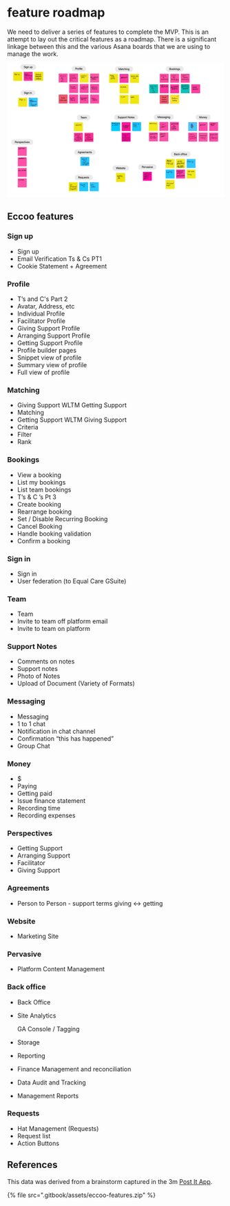 # feature roadmap

We need to deliver a series of features to complete the MVP. This is an attempt to lay out the critical features as a roadmap. There is a significant linkage between this and the various Asana boards that we are using to manage the work.

![](.gitbook/assets/eccoo-features.png)



## Eccoo features

### Sign up

* Sign up
* Email Verification Ts & Cs PT1
* Cookie Statement + Agreement

### Profile

* T’s and C's Part 2
* Avatar, Address, etc
* Individual Profile
* Facilitator Profile
* Giving Support Profile
* Arranging Support Profile
* Getting Support Profile
* Profile builder pages
* Snippet view of profile
* Summary view of profile
* Full view of profile

### Matching

* Giving Support WLTM Getting Support
* Matching
* Getting Support WLTM Giving Support
* Criteria
* Filter
* Rank

### Bookings

* View a booking
* List my bookings
* List team bookings
* T’s & C ’s Pt 3
* Create booking
* Rearrange booking
* Set / Disable Recurring Booking
* Cancel Booking
* Handle booking validation
* Confirm a booking

### Sign in

* Sign in
* User federation \(to Equal Care GSuite\)

### Team

* Team
* Invite to team off platform email
* Invite to team on platform

### Support Notes

* Comments on notes
* Support notes
* Photo of Notes
* Upload of Document \(Variety of Formats\)

### Messaging

* Messaging
* 1 to 1 chat
* Notification in chat channel
* Confirmation “this has happened”
* Group Chat

### Money

* $
* Paying
* Getting paid
* Issue finance statement
* Recording time
* Recording expenses

### Perspectives

* Getting Support
* Arranging Support
* Facilitator
* Giving Support

### Agreements

* Person to Person - support terms giving &lt;-&gt; getting

### Website

* Marketing Site

### Pervasive

* Platform Content Management

### Back office

* Back Office
* Site Analytics

  GA Console / Tagging

* Storage
* Reporting
* Finance Management and reconciliation
* Data Audit and Tracking
* Management Reports

### Requests

* Hat Management \(Requests\)
* Request list
* Action Buttons

## References

This data was derived from a brainstorm captured in the 3m [Post It App](https://www.post-it.com/3M/en_US/post-it/ideas/app/).

{% file src=".gitbook/assets/eccoo-features.zip" %}

